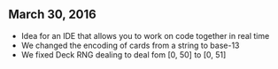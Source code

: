 ## March 30, 2016
* Idea for an IDE that allows you to work on code together in real time <br />
* We changed the encoding of cards from a string to base-13 <br />
* We fixed Deck RNG dealing to deal fom [0, 50] to [0, 51] <br />
